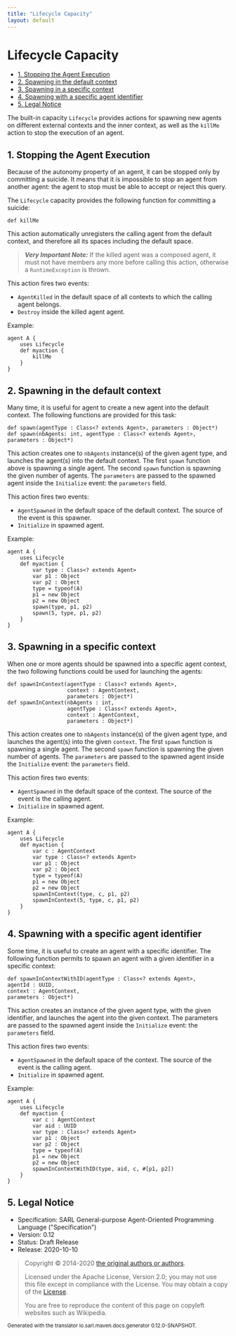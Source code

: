 ```yaml
---
title: "Lifecycle Capacity"
layout: default
---
```


# Lifecycle Capacity


<ul class="page_outline" id="page_outline">

<li><a href="#1-stopping-the-agent-execution">1. Stopping the Agent Execution</a></li>
<li><a href="#2-spawning-in-the-default-context">2. Spawning in the default context</a></li>
<li><a href="#3-spawning-in-a-specific-context">3. Spawning in a specific context</a></li>
<li><a href="#4-spawning-with-a-specific-agent-identifier">4. Spawning with a specific agent identifier</a></li>
<li><a href="#5-legal-notice">5. Legal Notice</a></li>

</ul>


The built-in capacity `Lifecycle` provides actions for spawning new agents on different external contexts and
the inner context, as well as the `killMe` action to stop the execution of an agent.





## 1. Stopping the Agent Execution

Because of the autonomy property of an agent, it can be stopped only by committing a suicide. It means that
it is impossible to stop an agent from another agent: the agent to stop must be able to accept or reject
this query.

The `Lifecycle` capacity provides the following function for committing a suicide:

```sarl
def killMe
```



This action automatically unregisters the calling agent from the default context, and therefore all its
spaces including the default space.

> **_Very Important Note:_** If the killed agent was a composed agent, it must not have members any more before
> calling this action, otherwise a `RuntimeException` is thrown.

This action fires two events:

* `AgentKilled` in the default space of all contexts to which the calling agent belongs.
* `Destroy` inside the killed agent agent.




Example:
```sarl
agent A {
	uses Lifecycle
	def myaction {
		killMe
	}
}
```



## 2. Spawning in the default context

Many time, it is useful for agent to create a new agent into the default context. The following
functions are provided for this task:

```sarl
def spawn(agentType : Class<? extends Agent>, parameters : Object*)
def spawn(nbAgents: int, agentType : Class<? extends Agent>, parameters : Object*)
```



This action creates one to `nbAgents` instance(s) of the given agent type, and launches the agent(s)
into the default context.
The first `spawn` function above is spawning a single agent.
The second `spawn` function is spawning the given number of agents.
The `parameters` are passed to the spawned agent inside the `Initialize` event: the `parameters` field.



This action fires two events:

* `AgentSpawned` in the default space of the default context. The source of the event is this spawner.
* `Initialize` in spawned agent.




Example:
```sarl
agent A {
	uses Lifecycle
	def myaction {
		var type : Class<? extends Agent>
		var p1 : Object
		var p2 : Object
		type = typeof(A)
		p1 = new Object
		p2 = new Object
		spawn(type, p1, p2)
		spawn(5, type, p1, p2)
	}
}
```



## 3. Spawning in a specific context

When one or more agents should be spawned into a specific agent context, the two following functions
could be used for launching the agents:

```sarl
def spawnInContext(agentType : Class<? extends Agent>,
                   context : AgentContext,
                   parameters : Object*)
def spawnInContext(nbAgents : int,
                   agentType : Class<? extends Agent>,
                   context : AgentContext,
                   parameters : Object*)
```



This action creates one to `nbAgents` instance(s) of the given agent type, and launches the agent(s)
into the given `context`.
The first `spawn` function is spawning a single agent.
The second `spawn` function is spawning the given number of agents.
The `parameters` are passed to the spawned agent inside the `Initialize` event: the
`parameters` field.

This action fires two events:

* `AgentSpawned` in the default space of the context. The source of the event is the calling agent.
* `Initialize` in spawned agent.

Example:
```sarl
agent A {
	uses Lifecycle
	def myaction {
		var c : AgentContext
		var type : Class<? extends Agent>
		var p1 : Object
		var p2 : Object
		type = typeof(A)
		p1 = new Object
		p2 = new Object
		spawnInContext(type, c, p1, p2)
		spawnInContext(5, type, c, p1, p2)
	}
}
```



## 4. Spawning with a specific agent identifier

Some time, it is useful to create an agent with a specific identifier. The following function permits to spawn an agent
with a given identifier in a specific context:

```sarl
def spawnInContextWithID(agentType : Class<? extends Agent>,
agentId : UUID,
context : AgentContext,
parameters : Object*)
```



This action creates an instance of the given agent type, with the given identifier, and launches the agent
into the given context.
The parameters are passed to the spawned agent inside the `Initialize` event: the `parameters` field.

This action fires two events:

* `AgentSpawned` in the default space of the context. The source of the event is the calling agent.
* `Initialize` in spawned agent.

Example:
```sarl
agent A {
	uses Lifecycle
	def myaction {
		var c : AgentContext
		var aid : UUID
		var type : Class<? extends Agent>
		var p1 : Object
		var p2 : Object
		type = typeof(A)
		p1 = new Object
		p2 = new Object
		spawnInContextWithID(type, aid, c, #[p1, p2])
	}
}
```



## 5. Legal Notice

* Specification: SARL General-purpose Agent-Oriented Programming Language ("Specification")
* Version: 0.12
* Status: Draft Release
* Release: 2020-10-10

> Copyright &copy; 2014-2020 [the original authors or authors](http://www.sarl.io/about/index.html).
>
> Licensed under the Apache License, Version 2.0;
> you may not use this file except in compliance with the License.
> You may obtain a copy of the [License](http://www.apache.org/licenses/LICENSE-2.0).
>
> You are free to reproduce the content of this page on copyleft websites such as Wikipedia.

<small>Generated with the translator io.sarl.maven.docs.generator 0.12.0-SNAPSHOT.</small>